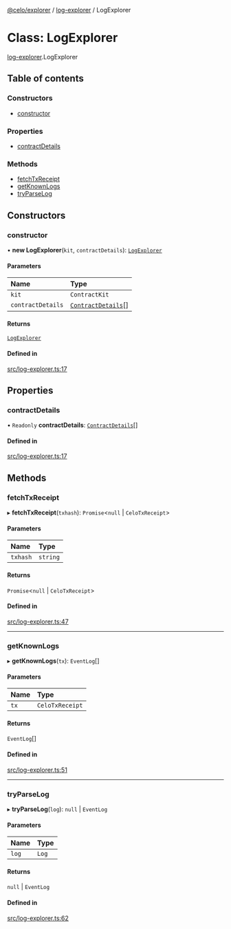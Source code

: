 [@celo/explorer](../README.md) / [log-explorer](../modules/log_explorer.md) / LogExplorer

# Class: LogExplorer

[log-explorer](../modules/log_explorer.md).LogExplorer

## Table of contents

### Constructors

- [constructor](log_explorer.LogExplorer.md#constructor)

### Properties

- [contractDetails](log_explorer.LogExplorer.md#contractdetails)

### Methods

- [fetchTxReceipt](log_explorer.LogExplorer.md#fetchtxreceipt)
- [getKnownLogs](log_explorer.LogExplorer.md#getknownlogs)
- [tryParseLog](log_explorer.LogExplorer.md#tryparselog)

## Constructors

### constructor

• **new LogExplorer**(`kit`, `contractDetails`): [`LogExplorer`](log_explorer.LogExplorer.md)

#### Parameters

| Name | Type |
| :------ | :------ |
| `kit` | `ContractKit` |
| `contractDetails` | [`ContractDetails`](../interfaces/base.ContractDetails.md)[] |

#### Returns

[`LogExplorer`](log_explorer.LogExplorer.md)

#### Defined in

[src/log-explorer.ts:17](https://github.com/celo-org/developer-tooling/blob/master/packages/sdk/explorer/src/log-explorer.ts#L17)

## Properties

### contractDetails

• `Readonly` **contractDetails**: [`ContractDetails`](../interfaces/base.ContractDetails.md)[]

#### Defined in

[src/log-explorer.ts:17](https://github.com/celo-org/developer-tooling/blob/master/packages/sdk/explorer/src/log-explorer.ts#L17)

## Methods

### fetchTxReceipt

▸ **fetchTxReceipt**(`txhash`): `Promise`\<``null`` \| `CeloTxReceipt`\>

#### Parameters

| Name | Type |
| :------ | :------ |
| `txhash` | `string` |

#### Returns

`Promise`\<``null`` \| `CeloTxReceipt`\>

#### Defined in

[src/log-explorer.ts:47](https://github.com/celo-org/developer-tooling/blob/master/packages/sdk/explorer/src/log-explorer.ts#L47)

___

### getKnownLogs

▸ **getKnownLogs**(`tx`): `EventLog`[]

#### Parameters

| Name | Type |
| :------ | :------ |
| `tx` | `CeloTxReceipt` |

#### Returns

`EventLog`[]

#### Defined in

[src/log-explorer.ts:51](https://github.com/celo-org/developer-tooling/blob/master/packages/sdk/explorer/src/log-explorer.ts#L51)

___

### tryParseLog

▸ **tryParseLog**(`log`): ``null`` \| `EventLog`

#### Parameters

| Name | Type |
| :------ | :------ |
| `log` | `Log` |

#### Returns

``null`` \| `EventLog`

#### Defined in

[src/log-explorer.ts:62](https://github.com/celo-org/developer-tooling/blob/master/packages/sdk/explorer/src/log-explorer.ts#L62)
